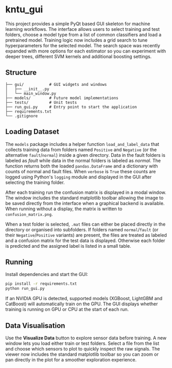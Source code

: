 # kntu_gui

This project provides a simple PyQt based GUI skeleton for machine learning workflows.
The interface allows users to select training and test folders, choose a model type
from a list of common classifiers and load a pretrained model. Training logic now
includes a grid search to tune hyperparameters for the selected model. The search
space was recently expanded with more options for each estimator so you can
experiment with deeper trees, different SVM kernels and additional boosting
settings.

## Structure

```
├── gui/           # GUI widgets and windows
│   ├── __init__.py
│   └── main_window.py
├── models/        # Future model implementations
├── tests/         # Unit tests
├── run_gui.py     # Entry point to start the application
├── requirements.txt
└── .gitignore
```

## Loading Dataset

The `models` package includes a helper function `load_and_label_data` that
collects training data from folders named `Positive` and `Negative` (or the
alternative `fault`/`normal`) inside a given directory. Data in the fault
folders is labeled as *fault* while data in the normal folders is labeled as
*normal*. The function returns both the loaded ``pandas.DataFrame`` and a
dictionary with counts of normal and fault files.
When ``verbose`` is ``True`` these counts are logged using Python's
``logging`` module and displayed in the GUI after selecting the training folder.

After each training run the confusion matrix is displayed in a modal window.
The window includes the standard matplotlib toolbar allowing the image to be
saved directly from the interface when a graphical backend is available.  When
running without a display, the matrix is written to ``confusion_matrix.png``.

When a test folder is selected, ``.mat`` files can either be placed directly in
the directory or organised into subfolders.  If folders named
``normal``/``fault`` (or their ``Negative``/``Positive`` variants) are
present, the files are treated as labeled and a confusion matrix for the test
data is displayed.  Otherwise each folder is predicted and the assigned label is
listed in a small table.

## Running

Install dependencies and start the GUI:

```bash
pip install -r requirements.txt
python run_gui.py
```

If an NVIDIA GPU is detected, supported models (XGBoost, LightGBM and
CatBoost) will automatically train on the GPU.  The GUI displays whether
training is running on GPU or CPU at the start of each run.

## Data Visualisation

Use the **Visualize Data** button to explore sensor data before training. A new
window lets you load either train or test folders. Select a file from the list
and choose which sensors to plot to quickly inspect the raw signals. The viewer
now includes the standard matplotlib toolbar so you can zoom or pan directly in
the plot for a smoother exploration experience.
